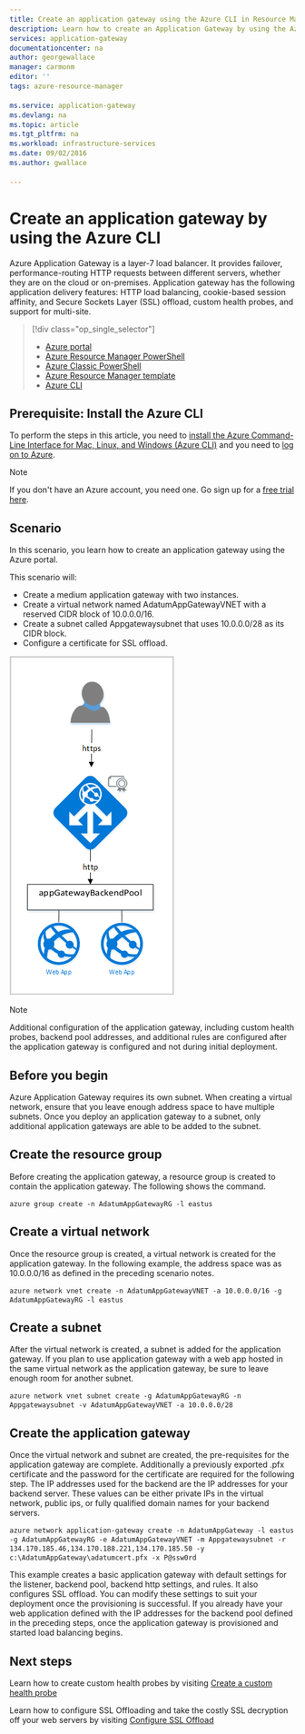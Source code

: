 ```yaml
---
title: Create an application gateway using the Azure CLI in Resource Manager | Microsoft Azure
description: Learn how to create an Application Gateway by using the Azure CLI in Resource Manager
services: application-gateway
documentationcenter: na
author: georgewallace
manager: carmonm
editor: ''
tags: azure-resource-manager

ms.service: application-gateway
ms.devlang: na
ms.topic: article
ms.tgt_pltfrm: na
ms.workload: infrastructure-services
ms.date: 09/02/2016
ms.author: gwallace

---
```

# Create an application gateway by using the Azure CLI
Azure Application Gateway is a layer-7 load balancer. It provides failover, performance-routing HTTP requests between different servers, whether they are on the cloud or on-premises. Application gateway has the following application delivery features: HTTP load balancing, cookie-based session affinity, and Secure Sockets Layer (SSL) offload, custom health probes, and support for multi-site.

> [!div class="op_single_selector"]
> * [Azure portal](application-gateway-create-gateway-portal.md)
> * [Azure Resource Manager PowerShell](application-gateway-create-gateway-arm.md)
> * [Azure Classic PowerShell](application-gateway-create-gateway.md)
> * [Azure Resource Manager template](application-gateway-create-gateway-arm-template.md)
> * [Azure CLI](application-gateway-create-gateway-cli.md)
> 
> 

## Prerequisite: Install the Azure CLI
To perform the steps in this article, you need to [install the Azure Command-Line Interface for Mac, Linux, and Windows (Azure CLI)](../xplat-cli-install.md) and you need to [log on to Azure](../xplat-cli-connect.md). 

> [!NOTE]
> If you don't have an Azure account, you need one. Go sign up for a [free trial here](../active-directory/sign-up-organization.md).
> 
> 

## Scenario
In this scenario, you learn how to create an application gateway using the Azure portal.

This scenario will:

* Create a medium application gateway with two instances.
* Create a virtual network named AdatumAppGatewayVNET with a reserved CIDR block of 10.0.0.0/16.
* Create a subnet called Appgatewaysubnet that uses 10.0.0.0/28 as its CIDR block.
* Configure a certificate for SSL offload.

![Scenario example][scenario]

> [!NOTE]
> Additional configuration of the application gateway, including custom health probes, backend pool addresses, and additional rules are configured after the application gateway is configured and not during initial deployment.
> 
> 

## Before you begin
Azure Application Gateway requires its own subnet. When creating a virtual network, ensure that you leave enough address space to have multiple subnets. Once you deploy an application gateway to a subnet,
only additional application gateways are able to be added to the subnet.

## Create the resource group
Before creating the application gateway, a resource group is created to contain the application gateway. The following shows the command.

    azure group create -n AdatumAppGatewayRG -l eastus

## Create a virtual network
Once the resource group is created, a virtual network is created for the application gateway.  In the following example, the address space was as 10.0.0.0/16 as defined in the preceding scenario notes.

    azure network vnet create -n AdatumAppGatewayVNET -a 10.0.0.0/16 -g AdatumAppGatewayRG -l eastus

## Create a subnet
After the virtual network is created, a subnet is added for the application gateway.  If you plan to use application gateway with a web app hosted in the same virtual network as the application gateway, be sure to leave enough room for another subnet.

    azure network vnet subnet create -g AdatumAppGatewayRG -n Appgatewaysubnet -v AdatumAppGatewayVNET -a 10.0.0.0/28 

## Create the application gateway
Once the virtual network and subnet are created, the pre-requisites for the application gateway are complete. Additionally a previously exported .pfx certificate and the password for the certificate are required for the following step. 
The IP addresses used for the backend are the IP addresses for your backend server. These values can be either private IPs in the virtual network, public ips, or fully qualified domain names for your backend servers.

    azure network application-gateway create -n AdatumAppGateway -l eastus -g AdatumAppGatewayRG -e AdatumAppGatewayVNET -m Appgatewaysubnet -r 134.170.185.46,134.170.188.221,134.170.185.50 -y c:\AdatumAppGateway\adatumcert.pfx -x P@ssw0rd

This example creates a basic application gateway with default settings for the listener, backend pool, backend http settings, and rules. It also configures SSL offload. You can modify these settings to suit your deployment once the provisioning is successful.
If you already have your web application defined with the IP addresses for the backend pool defined in the preceding steps, once the application gateway is provisioned and started load balancing begins.

## Next steps
Learn how to create custom health probes by visiting [Create a custom health probe](application-gateway-create-probe-portal.md)

Learn how to configure SSL Offloading and take the costly SSL decryption off your web servers by visiting [Configure SSL Offload](application-gateway-ssl-arm.md)

<!--Image references-->

[scenario]: ./media/application-gateway-create-gateway-cli/scenario.png